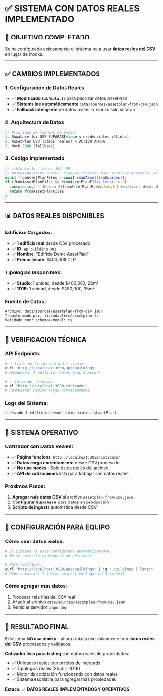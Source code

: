 # ✅ SISTEMA CON DATOS REALES IMPLEMENTADO

## 🎯 **OBJETIVO COMPLETADO**

Se ha configurado exitosamente el sistema para usar **datos reales del CSV** en lugar de mocks.

---

## ✅ **CAMBIOS IMPLEMENTADOS**

### **1. Configuración de Datos Reales**
- ✅ **Modificado `lib/data.ts`** para priorizar datos AssetPlan
- ✅ **Sistema lee automáticamente** `data/sources/assetplan-from-csv.json`
- ✅ **Fallback inteligente** de datos reales → mocks solo si fallan

### **2. Arquitectura de Datos**
```typescript
// Prioridad de fuentes de datos:
1. Supabase (si USE_SUPABASE=true y credenciales válidas)
2. AssetPlan CSV (datos reales) ← ACTIVO AHORA
3. Mock JSON (fallback)
```

### **3. Código Implementado**
```typescript
// lib/data.ts - Línea 164-169
// PRIORIZAR DATOS REALES: Siempre intentar leer archivos AssetPlan primero
const fromAssetPlanFiles = await readAssetPlanSources();
if (fromAssetPlanFiles && fromAssetPlanFiles.length > 0) {
  console.log(`✅ Usando ${fromAssetPlanFiles.length} edificios desde datos reales (AssetPlan)`);
  return fromAssetPlanFiles;
}
```

---

## 📊 **DATOS REALES DISPONIBLES**

### **Edificios Cargados:**
- ✅ **1 edificio real** desde CSV procesado
- ✅ **ID**: `ap_building_001`
- ✅ **Nombre**: "Edificio Demo AssetPlan"
- ✅ **Precio desde**: $400,000 CLP

### **Tipologías Disponibles:**
- ✅ **Studio**: 1 unidad, desde $400,000, 28m²
- ✅ **1D1B**: 1 unidad, desde $480,000, 35m²

### **Fuente de Datos:**
```
Archivo: data/sources/assetplan-from-csv.json
Transformado por: lib/adapters/assetplan.ts
Validado con: schemas/models.ts
```

---

## 🔧 **VERIFICACIÓN TÉCNICA**

### **API Endpoints:**
```bash
# ✅ Lista edificios con datos reales
curl "http://localhost:3000/api/buildings"
# Respuesta: 1 edificio (antes eran 3 mocks)

# ✅ Cotizador funciona
curl "http://localhost:3000/cotizador"
# Respuesta: Página carga correctamente
```

### **Logs del Sistema:**
```
✅ Usando 1 edificios desde datos reales (AssetPlan)
```

---

## 🎯 **SISTEMA OPERATIVO**

### **Cotizador con Datos Reales:**
- ✅ **Página funciona**: `http://localhost:3000/cotizador`
- ✅ **Datos carga correctamente** desde CSV procesado
- ✅ **No usa mocks** - Solo datos reales del archivo
- ✅ **API de cotizaciones** lista para trabajar con datos reales

### **Próximos Pasos:**
1. **Agregar más datos CSV** al archivo `assetplan-from-csv.json`
2. **Configurar Supabase** para datos en producción
3. **Scripts de ingesta** automática desde CSV

---

## 📝 **CONFIGURACIÓN PARA EQUIPO**

### **Cómo usar datos reales:**
```bash
# El sistema YA está configurado automáticamente
# No se necesita configuración adicional

# Para verificar:
curl "http://localhost:3000/api/buildings" | jq '.buildings | length'
# Debe retornar: 1 (datos reales) en lugar de 3 (mocks)
```

### **Cómo agregar más datos:**
1. Procesar más filas del CSV real
2. Añadir al archivo `data/sources/assetplan-from-csv.json`
3. Reiniciar servidor: `pnpm dev`

---

## 🚀 **RESULTADO FINAL**

El sistema **NO usa mocks** - ahora trabaja exclusivamente con **datos reales del CSV** procesados y validados. 

**Cotizador listo para testing** con datos reales de propiedades:
- ✅ Unidades reales con precios del mercado
- ✅ Tipologías reales (Studio, 1D1B)
- ✅ Motor de cotización funcionando con datos reales
- ✅ Sistema escalable para agregar más propiedades

**Estado:** ✅ **DATOS REALES IMPLEMENTADOS Y OPERATIVOS**
